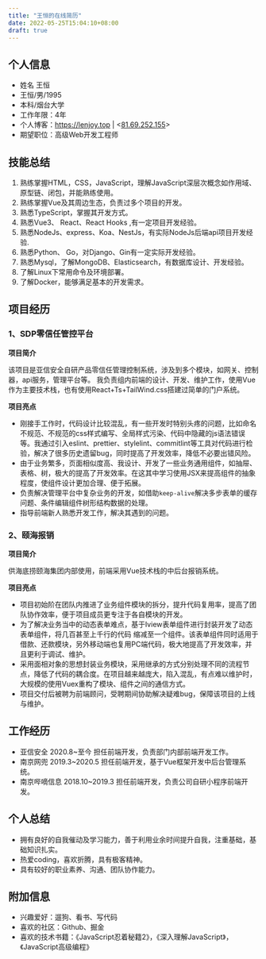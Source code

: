 ```yaml
---
title: "王恒的在线简历"
date: 2022-05-25T15:04:10+08:00
draft: true
---
```

## 个人信息

- 姓名 王恒
- 王恒/男/1995
- 本科/烟台大学
- 工作年限：4年
- 个人博客：<https://lenjoy.top> | <[81.69.252.155](http://81.69.252.155)>
- 期望职位：高级Web开发工程师

## 技能总结

1. 熟练掌握HTML，CSS，JavaScript，理解JavaScript深层次概念如作用域、原型链、闭包，并能熟练使用。
2. 熟练掌握Vue及其周边生态，负责过多个项目的开发。
3. 熟悉TypeScript，掌握其开发方式。
4. 熟悉Vue3、 React、React Hooks ,有一定项目开发经验。
5. 熟悉NodeJs、express、Koa、NestJs，有实际NodeJs后端api项目开发经验.
6. 熟悉Python、 Go，对Django、Gin有一定实际开发经验。
7. 熟悉Mysql，了解MongoDB、Elasticsearch，有数据库设计、开发经验。
8. 了解Linux下常用命令及环境部署。
9. 了解Docker，能够满足基本的开发需求。

## 项目经历

### 1、SDP零信任管控平台

**项目简介**

该项目是亚信安全自研产品零信任管理控制系统，涉及到多个模块，如网关、控制器，api服务，管理平台等。
我负责组内前端的设计、开发、维护工作，使用Vue作为主要技术栈，也有使用React+Ts+TailWind.css搭建过简单的门户系统。

**项目亮点**

- 刚接手工作时，代码设计比较混乱，有一些开发时特别头疼的问题，比如命名不规范、不规范的css样式编写、全局样式污染、代码中隐藏的js语法错误等。我通过引入eslint、prettier、stylelint、commitlint等工具对代码进行检验，解决了很多历史遗留bug，同时提高了开发效率，降低不必要出错风险。
- 由于业务繁多，页面相似度高、我设计、开发了一些业务通用组件，如抽屉、表格、树，极大的提高了开发效率。在这其中学习使用JSX来提高组件的抽象程度，使组件设计更加合理、便于拓展。
- 负责解决管理平台中复杂业务的开发，如借助`keep-alive`解决多步表单的缓存问题、条件编辑组件树形结构数据的处理。
- 指导前端新人熟悉开发工作，解决其遇到的问题。

### 2、颐海报销

**项目简介**

供海底捞颐海集团内部使⽤，前端采⽤Vue技术栈的中后台报销系统。

**项目亮点**

- 项⽬初始阶在团队内推进了业务组件模块的拆分，提升代码复⽤率，提⾼了团队协作效率，便于项⽬成员更专注于各⾃模块的开发。
- 为了解决业务当中的动态表单难点，基于Iview表单组件进⾏封装开发了动态表单组件，将⼏百甚⾄上千⾏的代码 缩减⾄⼀个组件。该表单组件同时适⽤于借款、还款模块，另外移动端也复⽤PC端代码，极⼤地提⾼了开发效率，并 且更利于调试、维护。
- 采⽤⾯相对象的思想封装业务模块，采⽤继承的⽅式分别处理不同的流程节点，降低了代码的耦合度。在项目越来越庞大，陷入混乱，有点难以维护时，大规模的使用Vuex重构了模块、组件之间的通信方式。
- 项⽬交付后被聘为前端顾问，受聘期间协助解决疑难bug，保障该项目的上线与维护。

## 工作经历

- 亚信安全 2020.8~至今
    担任前端开发，负责部门内部前端开发工作。
- 南京网兜 2019.3~2020.5
    担任前端开发，基于Vue框架开发中后台管理系统。
- 南京哔嘀信息 2018.10~2019.3
    担任前端开发，负责公司自研小程序前端开发。

## 个人总结
- 拥有良好的⾃我催动及学习能⼒，善于利⽤业余时间提升⾃我，注重基础，基础知识扎实。
- 热爱coding，喜欢折腾，具有极客精神。
- 具有较好的职业素养、沟通、团队协作能力。

## 附加信息
- 兴趣爱好：遛狗、看书、写代码
- 喜欢的社区：Github、掘金
- 喜欢的技术书籍：《JavaScript忍着秘籍2》，《深入理解JavaScript》，《JavaScript高级编程》

